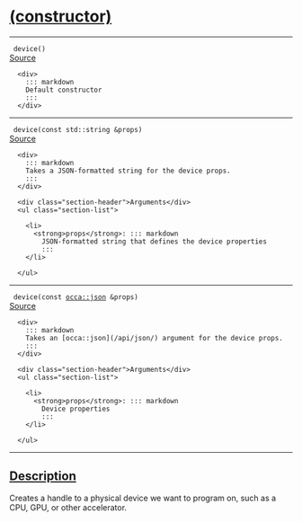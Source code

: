 
<h1 id="(constructor)">
 <a href="#/api/device/constructor" class="anchor">
   <span>(constructor)</span>
  </a>
</h1>

<div class="signature">
  <hr>

  
  <div class="definition-container">
    <div class="definition">
      <code><span class="token keyword"></span> device()</code>
      <div class="flex-spacing"></div>
      <a href="https://github.com/libocca/occa/blob/1fea69a2/include/occa/core/device.hpp#L130" target="_blank">Source</a>
    </div>
    <div class="description">

      <div>
        ::: markdown
        Default constructor
        :::
      </div>

  </div>

  <hr>

  <div class="definition-container">
    <div class="definition">
      <code><span class="token keyword"></span> device(<span class="token keyword">const</span> <span class="token keyword">std::string</span> &props)</code>
      <div class="flex-spacing"></div>
      <a href="https://github.com/libocca/occa/blob/1fea69a2/include/occa/core/device.hpp#L144" target="_blank">Source</a>
    </div>
    <div class="description">

      <div>
        ::: markdown
        Takes a JSON-formatted string for the device props.
        :::
      </div>

      <div class="section-header">Arguments</div>
      <ul class="section-list">
          
        <li>
          <strong>props</strong>: ::: markdown
            JSON-formatted string that defines the device properties
            :::
        </li>

      </ul>

  </div>

  <hr>

  <div class="definition-container">
    <div class="definition">
      <code><span class="token keyword"></span> device(<span class="token keyword">const</span> <a href="#/api/json/">occa::json</a> &props)</code>
      <div class="flex-spacing"></div>
      <a href="https://github.com/libocca/occa/blob/1fea69a2/include/occa/core/device.hpp#L158" target="_blank">Source</a>
    </div>
    <div class="description">

      <div>
        ::: markdown
        Takes an [occa::json](/api/json/) argument for the device props.
        :::
      </div>

      <div class="section-header">Arguments</div>
      <ul class="section-list">
          
        <li>
          <strong>props</strong>: ::: markdown
            Device properties
            :::
        </li>

      </ul>

  </div>


  <hr>
</div>


<h2 id="description">
 <a href="#/api/device/constructor?id=description" class="anchor">
   <span>Description</span>
  </a>
</h2>

Creates a handle to a physical device we want to program on, such as a CPU, GPU, or other accelerator.
